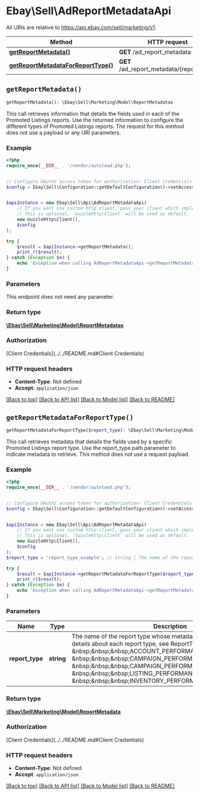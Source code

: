 # Ebay\Sell\AdReportMetadataApi

All URIs are relative to https://api.ebay.com/sell/marketing/v1.

Method | HTTP request | Description
------------- | ------------- | -------------
[**getReportMetadata()**](AdReportMetadataApi.md#getReportMetadata) | **GET** /ad_report_metadata | 
[**getReportMetadataForReportType()**](AdReportMetadataApi.md#getReportMetadataForReportType) | **GET** /ad_report_metadata/{report_type} | 


## `getReportMetadata()`

```php
getReportMetadata(): \Ebay\Sell\Marketing\Model\ReportMetadatas
```



This call retrieves information that details the fields used in each of the Promoted Listings reports. Use the returned information to configure the different types of Promoted Listings reports. The request for this method does not use a payload or any URI parameters.

### Example

```php
<?php
require_once(__DIR__ . '/vendor/autoload.php');


// Configure OAuth2 access token for authorization: Client Credentials
$config = Ebay\Sell\Configuration::getDefaultConfiguration()->setAccessToken('YOUR_ACCESS_TOKEN');


$apiInstance = new Ebay\Sell\Api\AdReportMetadataApi(
    // If you want use custom http client, pass your client which implements `GuzzleHttp\ClientInterface`.
    // This is optional, `GuzzleHttp\Client` will be used as default.
    new GuzzleHttp\Client(),
    $config
);

try {
    $result = $apiInstance->getReportMetadata();
    print_r($result);
} catch (Exception $e) {
    echo 'Exception when calling AdReportMetadataApi->getReportMetadata: ', $e->getMessage(), PHP_EOL;
}
```

### Parameters

This endpoint does not need any parameter.

### Return type

[**\Ebay\Sell\Marketing\Model\ReportMetadatas**](../Model/ReportMetadatas.md)

### Authorization

[Client Credentials](../../README.md#Client Credentials)

### HTTP request headers

- **Content-Type**: Not defined
- **Accept**: `application/json`

[[Back to top]](#) [[Back to API list]](../../README.md#endpoints)
[[Back to Model list]](../../README.md#models)
[[Back to README]](../../README.md)

## `getReportMetadataForReportType()`

```php
getReportMetadataForReportType($report_type): \Ebay\Sell\Marketing\Model\ReportMetadata
```



This call retrieves metadata that details the fields used by a specific Promoted Listings report type. Use the report_type path parameter to indicate metadata to retrieve. This method does not use a request payload.

### Example

```php
<?php
require_once(__DIR__ . '/vendor/autoload.php');


// Configure OAuth2 access token for authorization: Client Credentials
$config = Ebay\Sell\Configuration::getDefaultConfiguration()->setAccessToken('YOUR_ACCESS_TOKEN');


$apiInstance = new Ebay\Sell\Api\AdReportMetadataApi(
    // If you want use custom http client, pass your client which implements `GuzzleHttp\ClientInterface`.
    // This is optional, `GuzzleHttp\Client` will be used as default.
    new GuzzleHttp\Client(),
    $config
);
$report_type = 'report_type_example'; // string | The name of the report type whose metadata you want to get. For details about each report type, see ReportTypeEnum. Valid values: &nbsp;&nbsp;&nbsp;ACCOUNT_PERFORMANCE_REPORT &nbsp;&nbsp;&nbsp;CAMPAIGN_PERFORMANCE_REPORT &nbsp;&nbsp;&nbsp;CAMPAIGN_PERFORMANCE_SUMMARY_REPORT &nbsp;&nbsp;&nbsp;LISTING_PERFORMANCE_REPORT &nbsp;&nbsp;&nbsp;INVENTORY_PERFORMANCE_REPORT

try {
    $result = $apiInstance->getReportMetadataForReportType($report_type);
    print_r($result);
} catch (Exception $e) {
    echo 'Exception when calling AdReportMetadataApi->getReportMetadataForReportType: ', $e->getMessage(), PHP_EOL;
}
```

### Parameters

Name | Type | Description  | Notes
------------- | ------------- | ------------- | -------------
 **report_type** | **string**| The name of the report type whose metadata you want to get. For details about each report type, see ReportTypeEnum. Valid values: &amp;nbsp;&amp;nbsp;&amp;nbsp;ACCOUNT_PERFORMANCE_REPORT &amp;nbsp;&amp;nbsp;&amp;nbsp;CAMPAIGN_PERFORMANCE_REPORT &amp;nbsp;&amp;nbsp;&amp;nbsp;CAMPAIGN_PERFORMANCE_SUMMARY_REPORT &amp;nbsp;&amp;nbsp;&amp;nbsp;LISTING_PERFORMANCE_REPORT &amp;nbsp;&amp;nbsp;&amp;nbsp;INVENTORY_PERFORMANCE_REPORT |

### Return type

[**\Ebay\Sell\Marketing\Model\ReportMetadata**](../Model/ReportMetadata.md)

### Authorization

[Client Credentials](../../README.md#Client Credentials)

### HTTP request headers

- **Content-Type**: Not defined
- **Accept**: `application/json`

[[Back to top]](#) [[Back to API list]](../../README.md#endpoints)
[[Back to Model list]](../../README.md#models)
[[Back to README]](../../README.md)
